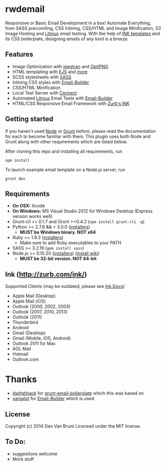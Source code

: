 # rwdemail
Responsive or Basic Email Development in a box! Automate Everything, from SASS precomiling, CSS Inlining, CSS/HTML and Image Minification, S3 Image Hosting and [Litmus](https://litmus.com) email testing. With the help of [INK templates](http://zurb.com/ink/docs.php) and its CSS boilerplate, designing emails of any kind is a breeze.

## Features
* Image Optimization with [jpegtran](http://jpegclub.org/jpegtran/) and [OptiPNG](http://optipng.sourceforge.net/)
* HTML templating with [EJS](https://github.com/visionmedia/ejs) and [more](https://github.com/dwightjack/grunt-ejs-render)
* SCSS stylesheets with [SASS](http://sass-lang.com/)
* Inlining CSS styles with [Email-Builder](https://github.com/yargalot/Email-Builder)
* CSS/HTML Minification
* Local Test Server with [Connect](https://github.com/gruntjs/grunt-contrib-connect)
* Automated [Litmus](https://litmus.com) Email Tests with [Email-Builder](https://github.com/yargalot/Email-Builder)
* HTML/CSS Responsive Email Framework with [Zurb's INK](http://zurb.com/ink/)

## Getting started 
If you haven't used [Node](http://nodejs.org/) or [Grunt](http://gruntjs.com/getting-started) before, please read the documentation for each to become familiar with them. This plugin uses both Node and Grunt along with other requirements which are listed below.

After cloning this repo and installing all requirements, run
```shell
npm install
```

To launch example email template on a Node.js server, run
```shell
grunt dev
```

## Requirements
* **On OSX:** Xcode
* **On Windows:** MS Visual Studio 2012 for Windows Desktop (Express version works well)
* Grunt-cli >= 0.1.7 and Grunt >=0.4.2 (`npm install grunt-cli -g`)
* Python >= 2.7.6 && < 3.0.0 ([installers](https://www.python.org/downloads/))
  * **MUST be Windows binary. NOT x64**
* Ruby >= 1.9.3 ([installers](http://www.ruby-lang.org/en/downloads/))
  * Make sure to add Ruby executables to your PATH
* SASS >= 3.2.19 (`gem install sass`)
* Node.js >= 0.10.20 ([installers](http://nodejs.org/download/)) ([install wiki](https://github.com/joyent/node/wiki/Installing-Node.js-via-package-manager))
  * **MUST be 32-bit version. NOT 64-bit**

## Ink (http://zurb.com/ink/)
Supported Clients (may be outdated, please see [Ink Docs](http://zurb.com/ink/docs.php#compatibility))
* Apple Mail (Desktop)
* Apple Mail (iOS)
* Outlook (2000, 2002, 2003)
* Outlook (2007, 2010, 2013)
* Outlook (2011)
* Thunderbird
* Android
* Gmail (Desktop)
* Gmail (Mobile, iOS, Android)
* Outlook 2011 for Mac
* AOL Mail
* Hotmail
* Outlook.com

# Thanks
- [dwitghtjack](https://github.com/dwightjack) for [grunt-email-boilerplate](https://github.com/dwightjack/grunt-email-boilerplate/blob/master/README.md) which this was based on
- [yargalot](https://github.com/yargalot) for [Email-Builder](https://github.com/yargalot/Email-Builder) which is used

## License
Copyright (c) 2014 Dan Van Brunt Licensed under the MIT license.

## To Do:
- suggestions welcome
- More stuff

